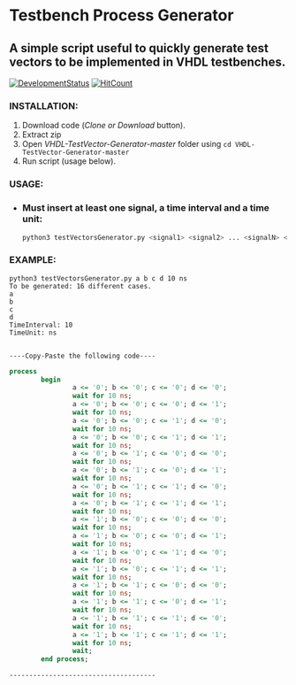 # Testbench Process Generator

## A simple script useful to quickly generate test vectors to be implemented in VHDL testbenches.

[![DevelopmentStatus](https://img.shields.io/badge/Development-Stopped-red.svg)](https://img.shields.io/badge/Development-Stopped-red.svg)
[![HitCount](http://hits.dwyl.io/Mrcuve0/VHDL-TestVector-Generator.svg)](http://hits.dwyl.io/Mrcuve0/VHDL-TestVector-Generator)

### INSTALLATION:

1. Download code (*Clone or Download* button).
2. Extract zip
3. Open *VHDL-TestVector-Generator-master* folder using ```cd VHDL-TestVector-Generator-master```
4. Run script (usage below).

### USAGE:
* ### Must insert at least one signal, a time interval and a time unit:

    ```bash
    python3 testVectorsGenerator.py <signal1> <signal2> ... <signalN> <Time_Interval> <Time_Unit>
    ```

### EXAMPLE:

```
python3 testVectorsGenerator.py a b c d 10 ns
To be generated: 16 different cases.
a
b
c
d
TimeInterval: 10
TimeUnit: ns


----Copy-Paste the following code----
```
```VHDL
process
        begin
                a <= '0'; b <= '0'; c <= '0'; d <= '0'; 
                wait for 10 ns;
                a <= '0'; b <= '0'; c <= '0'; d <= '1'; 
                wait for 10 ns;
                a <= '0'; b <= '0'; c <= '1'; d <= '0'; 
                wait for 10 ns;
                a <= '0'; b <= '0'; c <= '1'; d <= '1'; 
                wait for 10 ns;
                a <= '0'; b <= '1'; c <= '0'; d <= '0'; 
                wait for 10 ns;
                a <= '0'; b <= '1'; c <= '0'; d <= '1'; 
                wait for 10 ns;
                a <= '0'; b <= '1'; c <= '1'; d <= '0'; 
                wait for 10 ns;
                a <= '0'; b <= '1'; c <= '1'; d <= '1'; 
                wait for 10 ns;
                a <= '1'; b <= '0'; c <= '0'; d <= '0'; 
                wait for 10 ns;
                a <= '1'; b <= '0'; c <= '0'; d <= '1'; 
                wait for 10 ns;
                a <= '1'; b <= '0'; c <= '1'; d <= '0'; 
                wait for 10 ns;
                a <= '1'; b <= '0'; c <= '1'; d <= '1'; 
                wait for 10 ns;
                a <= '1'; b <= '1'; c <= '0'; d <= '0'; 
                wait for 10 ns;
                a <= '1'; b <= '1'; c <= '0'; d <= '1'; 
                wait for 10 ns;
                a <= '1'; b <= '1'; c <= '1'; d <= '0'; 
                wait for 10 ns;
                a <= '1'; b <= '1'; c <= '1'; d <= '1'; 
                wait for 10 ns;
                wait;
        end process;
```
```
-------------------------------------
```